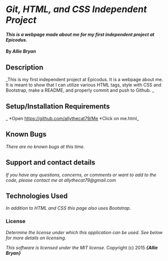 # _Git, HTML, and CSS Independent Project_

#### _This is a webpage made about me for my first independent project at Epicodus._

#### By _**Allie Bryan**_

## Description

_This is my first independent project at Epicodus.  It is a webpage about me.  It is meant to show that I can utilize various HTML tags, style with CSS and Bootstrap, make a README, and properly commit and push to Github. _

## Setup/Installation Requirements

_
  *Open https://github.com/allythecat79/Me
  *Click on me.html_

## Known Bugs

_There are no known bugs at this time._

## Support and contact details

_If you have any questions, concerns, or comments or want to add to the code, please contact me at allythecat79@gmail.com_

## Technologies Used

_In addition to HTML and CSS this page also uses Bootstrap._

### License

*Determine the license under which this application can be used.  See below for more details on licensing.*

*This software is licensed under the MIT license.*
Copyright (c) 2015 **_{Allie Bryan}_**
